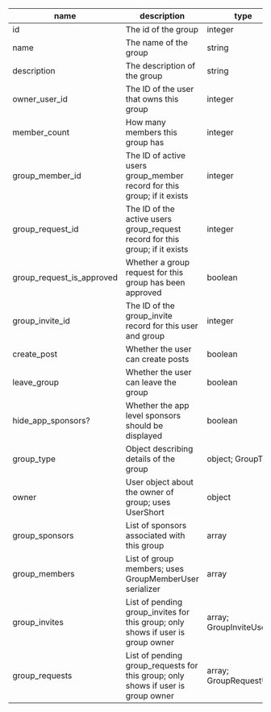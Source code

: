| name                     |description                                                                     |type                    |
|---------------------------|----------------------------------------------------------------------------------|-------------------------|
| id                       |The id of the group                                                             |integer                 |
| name                     |The name of the group                                                           |string                  |
| description              |The description of the group                                                    |string                  |
| owner_user_id            |The ID of the user that owns this group                                         |integer                 |
| member_count             |How many members this group has                                                 |integer                 |
| group_member_id          |The ID of active users group_member record for this group; if it exists         |integer                 |
| group_request_id         |The ID of the active users group_request record for this group; if it exists    |integer                 |
| group_request_is_approved|Whether a group request for this group has been approved                        |boolean                 |
| group_invite_id          |The ID of the group_invite record for this user and group                       |integer                 |
| create_post              |Whether the user can create posts                                               |boolean                 |
| leave_group              |Whether the user can leave the group                                            |boolean                 |
| hide_app_sponsors?       |Whether the app level sponsors should be displayed                              |boolean                 |
| group_type               |Object describing details of the group                                          |object; GroupType       |
| owner                    |User object about the owner of group; uses UserShort                            |object                  |
| group_sponsors           |List of sponsors associated with this group                                     |array                   |
| group_members            |List of group members; uses GroupMemberUser serializer                          |array                   |
| group_invites            |List of pending group_invites for this group; only shows if user is group owner |array; GroupInviteUser  |
| group_requests           |List of pending group_requests for this group; only shows if user is group owner|array; GroupRequestUser |